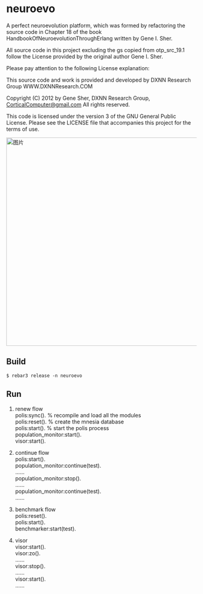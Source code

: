 neuroevo
=====

A perfect neuroevolution platform, which was formed by refactoring the source code in Chapter 18 of
the book HandbookOfNeuroevolutionThroughErlang written by Gene I. Sher.

All source code in this project excluding the gs copied from otp_src_19.1 follow
the License provided by the original author Gene I. Sher.

Please pay attention to the following License explanation:

This source code and work is provided and developed by DXNN Research Group WWW.DXNNResearch.COM

Copyright (C) 2012 by Gene Sher, DXNN Research Group, CorticalComputer@gmail.com
All rights reserved.

This code is licensed under the version 3 of the GNU General Public License.
Please see the LICENSE file that accompanies this project for the terms of use.

<img width="551" alt="图片" src="https://user-images.githubusercontent.com/3211537/177258025-85d261a2-7ee6-4ed4-88a2-21f570d93d99.png">

Build
-----

    $ rebar3 release -n neuroevo

Run
-----

1. renew flow  
polis:sync(). % recompile and load all the modules  
polis:reset(). % create the mnesia database  
polis:start(). % start the polis process  
population_monitor:start().  
visor:start().

2. continue flow  
polis:start().  
population_monitor:continue(test).  
......  
population_monitor:stop().  
......  
population_monitor:continue(test).  
......

3. benchmark flow  
polis:reset().  
polis:start().  
benchmarker:start(test).

4. visor  
visor:start().  
visor:zo().  
......  
visor:stop().  
......  
visor:start().  
......


